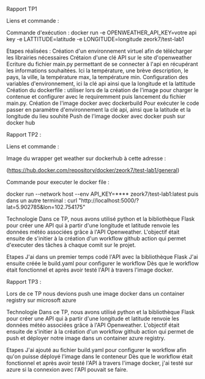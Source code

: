 Rapport TP1

Liens et commande :

Commande d'exécution : docker run -e OPENWEATHER_API_KEY=votre api key -e LATTITUDE=latitude -e LONGITUDE=longitude zeork7/test-lab1

Etapes réalisées :
Création d'un environnement virtuel afin de télécharger les librairies nécessaires
Crétaion d'une clé API sur le site d'openweather
Ecriture du fichier main.py permettant de se connecter à l'api en récupérant les informations souhaitées. Ici la température, une brève description, le pays, la ville, la température max, la température min.
Configuration des variables d'environnement, ici la clé api ainsi que la longitude et la lattitude
Création du dockerfile : utiliser lors de la création de l'image pour charger le contenue et configurer avec le requiremment puis lancement du fichier main.py.
Création de l'image docker avec dockerbuild
Pour exécuter le code passer en paramètre d'environnement la clé api, ainsi que la latitude et la longitude du lieu souhité
Push de l'image docker avec docker push sur docker hub


Rapport TP2 :

Liens et commande :

Image du wrapper get weather sur dockerhub à cette adresse :

(https://hub.docker.com/repository/docker/zeork7/test-lab1/general)

Commande pour executer le docker file :

docker run --network host --env API_KEY=**** zeork7/test-lab1:latest puis dans un autre terminal : curl "http://localhost:5000/?lat=5.902785&lon=102.754175"

Technologie
Dans ce TP, nous avons utilisé python et la bibliothèque Flask pour créer une API qui à partir d'une longitude et latitude renvoie les données météo associées grâce à l'API Openweather. L'objectif était ensuite de s'initier à la création d'un workflow github action qui permet d'executer des tâches à chaque comit sur le projet.

Etapes
J'ai dans un premier temps codé l'API avec la bibliothèque Flask
J'ai ensuite créée le build.yaml pour configurer le workflow
Dès que le workflow était fonctionnel et après avoir testé l'API à travers l'image docker.


Rapport TP3 :

Lors de ce TP nous devions push une image docker dans un container registry sur microsoft azure

Technologie
Dans ce TP, nous avons utilisé python et la bibliothèque Flask pour créer une API qui à partir d'une longitude et latitude renvoie les données météo associées grâce à l'API Openweather. L'objectif était ensuite de s'initier à la création d'un workflow github action qui permet de push et déployer notre image dans un container azure registry.

Etapes
J'ai ajouté au fichier build.yaml pour configurer le workflow afin qu'on puisse déployé l'image dans le conteneur
Dès que le workflow était fonctionnel et après avoir testé l'API à travers l'image docker, j'ai testé sur azure si la connexion avec l'API pouvait se faire.